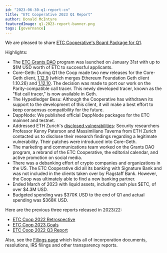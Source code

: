 ```yaml
---
id: "2023-06-30-q1-report-cn"
title: "ETC Cooperative 2023 Q1 Report"
author: Donald McIntyre
featuredImage: q1-2023-report-banner.png
tags: [governance]
---
```


We are pleased to share [ETC Cooperative's Board Package for Q1](https://etccooperative.org/etc-cooperative-q1-2023.pdf).

Highlights:

 - The [ETC Grants DAO](https://etcgrantsdao.io/) program was launched on January 31st with up to $1M USD worth of ETC to successful applicants. 
 - Core-Geth: During Q1 the Coop made two new releases for the Core-Geth client, [1.12.9](https://github.com/etclabscore/core-geth/releases/tag/v1.12.9) (which merges Ethereum Foundation Geth client 1.10.26) and [1.12.10](https://github.com/etclabscore/core-geth/releases/tag/v1.12.10). The decision was made to port our work on the Parity-compatible call tracer. This newly developed tracer, known as the "flat call tracer," is now available in Geth.
 - The Hypedledger Besu: Although the Cooperative has withdrawn its support to the development of this client, it will make a best effort to keep consensus compatibility for the future.
 - DappNode: We published official DappNode packages for the ETC mainnet and testnet.
 - Addressed ETH Zurich's [disclosed vulnerabilities](https://etccooperative.org/posts/2023-05-15-addressing-practical-attacks-on-core-geth-synchronising-nodes-by-taverna-and-paterson-en): Security researchers Professor Kenny Paterson and Massimiliano Taverna from ETH Zurich contacted us to disclose their research findings regarding a legitimate vulnerability. Their patches were introduced into Core-Geth.
 - The marketing and communications team worked on the Grants DAO program, a rebrand of the ETC Cooperative, the editorial calendar, and active promotion on social media.
 - There was a debanking effort of crypto companies and organizations in the US. The ETC Cooperative did all its banking with Signature Bank and was not included in the clients taken over by Flagstaff Bank. However, the Coop was ultimately able to find a new banking partner. 
 - Ended March of 2023 with liquid assets, including cash plus $ETC, of over $4.3M USD.
 - Budgeted spending was $370K USD to the end of Q1 and actual spending was $368K USD.

Here are the previous three reports released in 2023/22:

 - [ETC Coop 2022 Retrospective](./2023-05-18-the-etc-cooperative-2022-retrospective-report-en)
 - [ETC Coop 2023 Goals](./2023-05-19-the-etc-cooperative-goals-budget-and-AGM-reports-2023-en)
 - [ETC Coop 2022 Q3 Report](./2022-11-17-q3-report-en)

Also, see the [Filings page](/filings) which lists all of incorporation documents, resolutions, IRS filings and other transparency reports.
